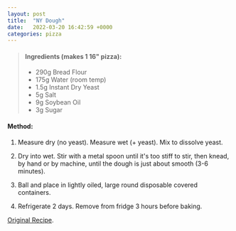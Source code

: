 ```yaml
---
layout: post
title:  "NY Dough"
date:   2022-03-20 16:42:59 +0000
categories: pizza
---
```

> #### Ingredients (makes 1 16" pizza):
>
> - 290g Bread Flour 
> - 175g Water (room temp) 
> - 1.5g Instant Dry Yeast
> - 5g Salt 
> - 9g Soybean Oil 
> - 3g Sugar


#### Method:


1. Measure dry (no yeast). Measure wet (+ yeast). Mix to dissolve yeast. 

2. Dry into wet. Stir with a metal spoon until it's too stiff to stir, then knead, by hand or by machine, until the dough is just about smooth (3-6 minutes). 

3. Ball and place in lightly oiled, large round disposable covered containers. 

4. Refrigerate 2 days. Remove from fridge 3 hours before baking.


[Original Recipe][original-recipe].

[original-recipe]: https://www.pizzamaking.com/forum/index.php/topic,27591.msg279664.html
